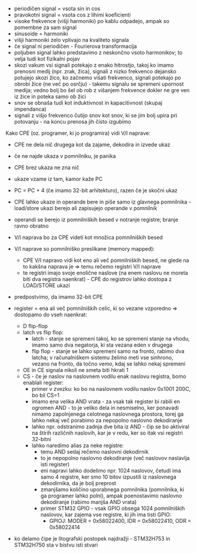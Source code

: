 - periodičen signal = vsota sin in cos
- pravokotni signal = vsota cos z lihimi koeficienti
- visoke frekvence (višji harmoniki) po kablu odpadejo, ampak so pomembne za sam signal
- sinusoide = harmoniki
- višji harmoniki zelo vplivajo na kvaliteto signala
- če signal ni periodičen - Fourierova transformacija
- poljuben signal lahko predstavimo z neskončno vsoto harmonikov; to velja tudi kot fizikalni pojav
- skozi vakum vsi signali potekajo z enako hitrostjo, takoj ko imamo prenosni medij (npr. zrak, žica), signali z nizko frekvenco dejansko potujejo skozi žico, ko začnemo višati frekvenco, signali potekajo po obrobi žice (ne več po osrčju) - takemu signalu se spremeni upornost medija; vedno bolj bo šel ob rob z višanjem frekvence dokler ne gre ven iz žice in poteka samo ob žici
- snov se obnaša tudi kot induktivnost in kapacitivnost (skupaj impendanca)
- signali z višjo frekvenco čutijo snov kot snov, ki se jim bolj upira pri potovanju - na koncu prenosa jih čisto izgubimo

Kako CPE (oz. programer, ki jo programira) vidi V/I naprave:
- CPE ne dela nič drugega kot da zajame, dekodira in izvede ukaz
- če ne najde ukaza v pomnilniku, je panika
- CPE brez ukaza ne zna nič
- ukaze vzame iz tam, kamor kaže PC
- PC = PC + 4 (če imamo 32-bit arhitekturo), razen če je skočni ukaz
- CPE lahko ukaze in operande bere in piše samo iz glavnega pomnilnika - load/store ukazi berejo ali zapisujejo operande v pomnilnik
- operandi se berejo iz pomnilniških besed v notranje registre; branje ravno obratno
- V/I naprava bo za CPE videti kot množica pomnilniških besed
- V/I naprave so pomnilniško preslikane (memory mapped):
	- CPE V/I napravo vidi kot eno ali več pomnilniških besed, ne glede na to kakšna naprava je => temu rečemo registri V/I naprave
	- te registri imajo svoje enolične naslove (na enem naslovu ne moreta biti dva registra naenkrat) - CPE do registrov lahko dostopa z LOAD/STORE ukazi

- predpostvimo, da imamo 32-bit CPE
- register = ena ali več pomnilniških celic, ki so vezane vzporedno => dostopamo do vseh naenkrat:
	- D flip-flop
	- latch vs flip flop: 
		- latch - stanje se spremeni takoj, ko se spremeni stanje na vhodu, imamo samo dva negatorja, ki sta vezana eden v drugega
		- flip flop - stanje se lahko spremeni samo na fronto, rabimo dva latcha; v računalniškem sistemu želimo meti vse sinhrono, vezano na fronto, da točno vemo, kdaj se lahko nekaj spremeni
	- OE in CE signala nikoli ne smeta biti hkrati 1
	- CS - če je naslov na naslovnem vodilu enak naslovu registra, bomo enablali register:
		- primer v zvezku: ko bo na naslovnem vodilu naslov 0x1001 200C, bo bil CS=1
		- imamo ena velika AND vrata - za vsak tak register bi rabili en ogromen AND - to je veliko dela in nesmiselno, ker ponavadi nimamo zapolnjenega celotnega naslovnega prostora, torej ga lahko nekaj več porabimo za nepopolno naslovno dekodiranje
		- lahko npr. odstranimo zadnja dve bita iz AND - čip se bo aktiviral na štirih različnih naslovih, kar je v redu, ker so itak vsi registri 32-bitni
		- lahko naredimo alias za neke registre:
			- temu AND sedaj rečemo naslovni dekodirnik
			- to je nepopolno naslovno dekodiranje (več naslovov naslavlja isti register)
			- eni napravi lahko dodelimo npr. 1024 naslovov, četudi ima samo 4 registre, ker smo 10 bitov izpustili iz naslovnega dekodirnika, da je bolj preprost
			- zmanjšamo količino uporabnega pomnilnika (pomnilnika, ki ga programer lahko polni), ampak poenostavimo naslovno dekodiranje (rabimo manjša AND vrata)
			- primer STM32 GPIO - vsak GPIO obsega 1024 pomnilniških naslovov, kar zajema vse registre, ki jih ima tisti GPIO:
				- GPIOJ: MODER = 0x58022400, IDR = 0x58022410, ODR = 0x58022414

- ko delamo čipe je litografski postopek najdražji - STM32H753 in STM32H750 sta v bistvu isti stvari